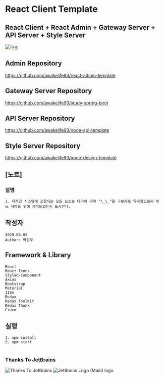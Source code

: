 # React Client Template

## React Client + React Admin + Gateway Server + API Server + Style Server

![구조](https://user-images.githubusercontent.com/20429356/153713139-ce6588af-2ab7-40d1-8bda-1de14a8a3257.png)

## Admin Repository

https://github.com/awakelife93/react-admin-template

## Gateway Server Repository

https://github.com/awakelife93/study-spring-boot

## API Server Repository

https://github.com/awakelife93/node-api-template

## Style Server Repository

https://github.com/awakelife93/node-design-template

## [노트]

### 설명

```
1. 디자인 시스템에 포함되는 모든 요소는 테마에 따라 "\_\_"을 구분자로 약속함으로써 어느 테마를 위해 제작되었는지 표시한다.
```

## 작성자

```
2020.06.02
Author: 박현우
```

## Framework & Library

```
React
React Icons
Styled-Component
Axios
Bootstrap
Material
I18n
Redux
Redux ToolKit
Redux Thunk
Craco
```

## 실행

```
1. npm install
2. npm start
```

#
### Thanks To JetBrains
![Thanks To JetBrains](https://user-images.githubusercontent.com/20429356/156112274-1e0d4de3-b62d-4a67-989b-dadb52a2ff3f.png)
![JetBrains Logo (Main) logo](https://resources.jetbrains.com/storage/products/company/brand/logos/jb_beam.png)
